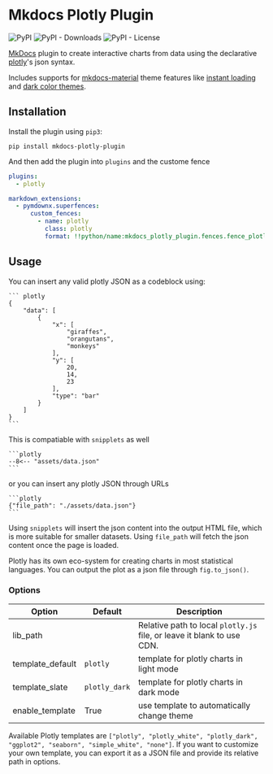 

# Mkdocs Plotly Plugin

![PyPI](https://img.shields.io/pypi/v/mkdocs-plotly-plugin)
![PyPI - Downloads](https://img.shields.io/pypi/dm/mkdocs-plotly-plugin)
![PyPI - License](https://img.shields.io/pypi/l/mkdocs-plotly-plugin)

[MkDocs](https://www.mkdocs.org/) plugin to create interactive charts from data using the declarative [plotly](https://plotly.com/javascript/)'s json syntax. 

Includes supports for [mkdocs-material](https://github.com/squidfunk/mkdocs-material) theme features like [instant loading](https://squidfunk.github.io/mkdocs-material/setup/setting-up-navigation/?h=reload#instant-loading) and [dark color themes](https://squidfunk.github.io/mkdocs-material/setup/changing-the-colors/#color-palette-toggle).

## Installation

Install the plugin using `pip3`:

```shell
pip install mkdocs-plotly-plugin 
```

And then add the plugin into `plugins` and the custome fence

```yml
plugins:
  - plotly

markdown_extensions:
  - pymdownx.superfences:
      custom_fences:
        - name: plotly
          class: plotly
          format: !!python/name:mkdocs_plotly_plugin.fences.fence_plotly
```

## Usage

You can insert any valid plotly JSON as a codeblock using:
````
``` plotly
{
    "data": [
        {
            "x": [
                "giraffes",
                "orangutans",
                "monkeys"
            ],
            "y": [
                20,
                14,
                23
            ],
            "type": "bar"
        }
    ]
}
```
````


This is compatiable with `snipplets` as well

````
```plotly
--8<-- "assets/data.json"
```
````


or you can insert any plotly JSON through URLs


````
```plotly
{"file_path": "./assets/data.json"}
```
````


Using `snipplets` will insert the json content into the output HTML file, which is more suitable for smaller datasets. Using `file_path` will fetch the json content once the page is loaded.

Plotly has its own eco-system for creating charts in most statistical languages. You can output the plot as a json file through `fig.to_json()`.

### Options

| Option   | Default | Description                                                            |
| -------- | ------- | ---------------------------------------------------------------------- |
| lib_path | ` `      | Relative path to local `plotly.js` file, or leave it blank to use CDN. |
| template_default   | `plotly`  | template for plotly charts in light mode |
| template_slate | `plotly_dark`      | template for plotly charts in dark mode |
| enable_template | True | use template to automatically change theme |

Available Plotly templates are `["plotly", "plotly_white", "plotly_dark", "ggplot2", "seaborn", "simple_white", "none"]`. If you want to customize your own template, you can export it as a JSON file and provide its relative path in options.
